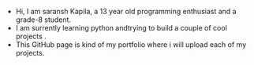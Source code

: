 - Hi, I am saransh Kapila, a 13 year old programming enthusiast and a grade-8 student.
- I am surrently learning python andtrying to build a couple of cool projects . 
- This GitHub page is kind of my portfolio where i will upload each of my projects.
<!---
saranshkapila-codes/saranshkapila-codes is a ✨ special ✨ repository because its `README.md` (this file) appears on your GitHub profile.
You can click the Preview link to take a look at your changes.
--->
